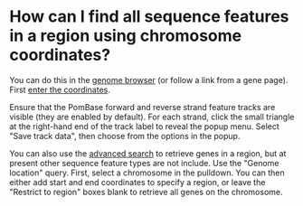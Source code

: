 # How can I find all sequence features in a region using chromosome coordinates?
<!-- pombase_categories: Genome browser,Finding data -->

You can do this in the [genome browser](https://www.pombase.org/jbrowse/) 
(or follow a link from a gene page). First [enter the coordinates](/faq/how-can-i-display-sequence-region-using-sequence-coordinates-genome-browser).

Ensure that the PomBase forward and reverse strand feature tracks are
visible (they are enabled by default). For each strand, click the
small triangle at the right-hand end of the track label to reveal the
popup menu. Select "Save track data", then choose from the options in
the popup.

You can also use the [advanced search](https://www.pombase.org/query)
to retrieve genes in a region, but at present other sequence feature
types are not include. Use the "Genome location" query. First, select
a chromosome in the pulldown. You can then either add start and end
coordinates to specify a region, or leave the "Restrict to region"
boxes blank to retrieve all genes on the chromosome.
